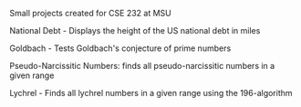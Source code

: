 Small projects created for CSE 232 at MSU

National Debt - Displays the height of the US national debt in miles

Goldbach - Tests Goldbach's conjecture of prime numbers

Pseudo-Narcissitic Numbers: finds all pseudo-narcissitic numbers in a given range

Lychrel - Finds all lychrel numbers in a given range using the 196-algorithm
